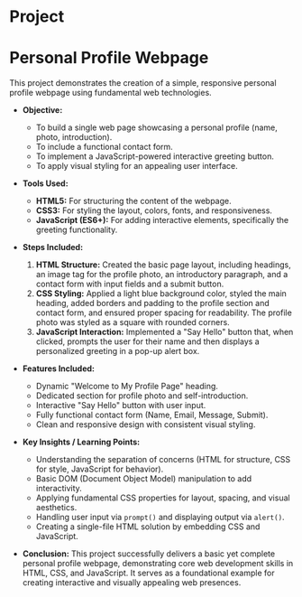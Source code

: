 # Project



# Personal Profile Webpage

This project demonstrates the creation of a simple, responsive personal profile webpage using fundamental web technologies.

* **Objective:**
    * To build a single web page showcasing a personal profile (name, photo, introduction).
    * To include a functional contact form.
    * To implement a JavaScript-powered interactive greeting button.
    * To apply visual styling for an appealing user interface.

* **Tools Used:**
    * **HTML5:** For structuring the content of the webpage.
    * **CSS3:** For styling the layout, colors, fonts, and responsiveness.
    * **JavaScript (ES6+):** For adding interactive elements, specifically the greeting functionality.

* **Steps Included:**
    1.  **HTML Structure:** Created the basic page layout, including headings, an image tag for the profile photo, an introductory paragraph, and a contact form with input fields and a submit button.
    2.  **CSS Styling:** Applied a light blue background color, styled the main heading, added borders and padding to the profile section and contact form, and ensured proper spacing for readability. The profile photo was styled as a square with rounded corners.
    3.  **JavaScript Interaction:** Implemented a "Say Hello" button that, when clicked, prompts the user for their name and then displays a personalized greeting in a pop-up alert box.

* **Features Included:**
    * Dynamic "Welcome to My Profile Page" heading.
    * Dedicated section for profile photo and self-introduction.
    * Interactive "Say Hello" button with user input.
    * Fully functional contact form (Name, Email, Message, Submit).
    * Clean and responsive design with consistent visual styling.

* **Key Insights / Learning Points:**
    * Understanding the separation of concerns (HTML for structure, CSS for style, JavaScript for behavior).
    * Basic DOM (Document Object Model) manipulation to add interactivity.
    * Applying fundamental CSS properties for layout, spacing, and visual aesthetics.
    * Handling user input via `prompt()` and displaying output via `alert()`.
    * Creating a single-file HTML solution by embedding CSS and JavaScript.

* **Conclusion:**
    This project successfully delivers a basic yet complete personal profile webpage, demonstrating core web development skills in HTML, CSS, and JavaScript. It serves as a foundational example for creating interactive and visually appealing web presences.
